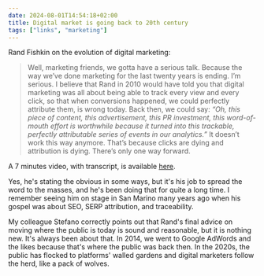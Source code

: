 ```yaml
---
date: 2024-08-01T14:54:18+02:00
title: Digital market is going back to 20th century
tags: ["links", "marketing"]
---
```

Rand Fishkin on the evolution of digital marketing:

> Well, marketing friends, we gotta have a serious talk. Because the way we’ve done marketing for the last twenty years is ending. I’m serious. I believe that Rand in 2010 would have told you that digital marketing was all about being able to track every view and every click, so that when conversions happened, we could perfectly attribute them, is wrong today. Back then, we could say: *“Oh, this piece of content, this advertisement, this PR investment, this word-of-mouth effort is worthwhile because it turned into this trackable, perfectly attributable series of events in our analytics.”* It doesn’t work this way anymore.  That’s because clicks are dying and attribution is dying. There’s only one way forward.

A 7 minutes video, with transcript, is available [here](https://sparktoro.com/blog/attribution-is-dying-clicks-are-dying-marketing-is-going-back-to-the-20th-century/).

Yes, he's stating the obvious in some ways, but it's his job to spread the word to the masses, and he's been doing that for quite a long time. I remember seeing him on stage in San Marino many years ago when his gospel was about SEO, SERP attribution, and traceability.

My colleague Stefano correctly points out that Rand's final advice on moving where the public is today is sound and reasonable, but it is nothing new. It's always been about that. In 2014, we went to Google AdWords and the likes because that's where the public was back then. In the 2020s, the public has flocked to platforms' walled gardens and digital marketers follow the herd, like a pack of wolves.